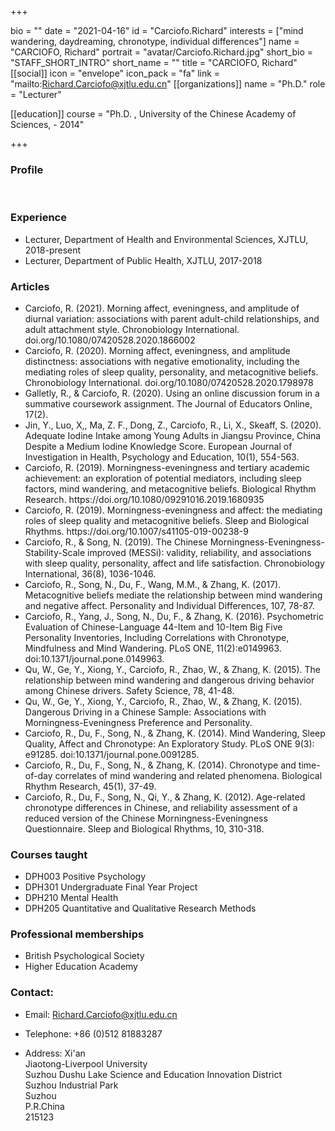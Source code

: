 +++

bio = ""
date = "2021-04-16"
id = "Carciofo.Richard"
interests = ["mind wandering, daydreaming, chronotype, individual differences"]
name = "CARCIOFO, Richard"
portrait = "avatar/Carciofo.Richard.jpg"
short_bio = "STAFF_SHORT_INTRO"
short_name = ""
title = "CARCIOFO, Richard"
[[social]]
    icon = "envelope"
    icon_pack = "fa"
    link = "mailto:Richard.Carciofo@xjtlu.edu.cn"
[[organizations]]
    name = "Ph.D."
    role = "Lecturer"

[[education]]
    course = "Ph.D. , University of the Chinese Academy of Sciences,  - 2014"

+++


<!-- Research Team Begins -->


<!-- Research Team Ends -->


<!-- Alumni Begins -->
<!-- Alumni Ends -->


<!-- Teaching Begins -->


<!-- Teaching Ends -->



<!-- XJTLU Profile Begins -->

### Profile

<br>

###  Experience

<ul> <li> Lecturer, Department of Health and Environmental Sciences, XJTLU, 2018-present </li><li> Lecturer, Department of Public Health, XJTLU, 2017-2018 </li> </ul>

###  Articles

<ul> <li> Carciofo, R. (2021). Morning affect, eveningness, and amplitude of diurnal variation: associations with parent adult-child relationships, and adult attachment style. Chronobiology International. doi.org/10.1080/07420528.2020.1866002  </li><li> Carciofo, R. (2020). Morning affect, eveningness, and amplitude distinctness: associations with negative emotionality, including the mediating roles of sleep quality, personality, and metacognitive beliefs. Chronobiology International. doi.org/10.1080/07420528.2020.1798978 </li><li> Galletly, R., & Carciofo, R. (2020). Using an online discussion forum in a summative coursework assignment. The Journal of Educators Online, 17(2). </li><li> Jin, Y., Luo, X,, Ma, Z. F., Dong, Z., Carciofo, R., Li, X., Skeaff, S. (2020). Adequate Iodine Intake among Young Adults in Jiangsu Province, China Despite a Medium Iodine Knowledge Score. European Journal of Investigation in Health, Psychology and Education, 10(1), 554-563.  </li><li> Carciofo, R. (2019). Morningness-eveningness and tertiary academic achievement: an exploration of potential mediators, including sleep factors, mind wandering, and metacognitive beliefs. Biological Rhythm Research. https://doi.org/10.1080/09291016.2019.1680935 </li><li> Carciofo, R. (2019). Morningness-eveningness and affect: the mediating roles of sleep quality and metacognitive beliefs. Sleep and Biological Rhythms. https://doi.org/10.1007/s41105-019-00238-9 </li><li> Carciofo, R., & Song, N. (2019). The Chinese Morningness-Eveningness-Stability-Scale improved (MESSi): validity, reliability, and associations with sleep quality, personality, affect and life satisfaction. Chronobiology International, 36(8), 1036-1046.  </li><li> Carciofo, R., Song, N., Du, F., Wang, M.M., & Zhang, K. (2017). Metacognitive beliefs mediate the relationship between mind wandering and negative affect. Personality and Individual Differences, 107, 78-87. </li><li> Carciofo, R., Yang, J., Song, N., Du, F., & Zhang, K. (2016). Psychometric Evaluation of Chinese-Language 44-Item and 10-Item Big Five Personality Inventories, Including Correlations with Chronotype, Mindfulness and Mind Wandering. PLoS ONE, 11(2):e0149963. doi:10.1371/journal.pone.0149963. </li><li> Qu, W., Ge, Y., Xiong, Y., Carciofo, R., Zhao, W., & Zhang, K. (2015). The relationship between mind wandering and dangerous driving behavior among Chinese drivers. Safety Science, 78, 41-48.  </li><li> Qu, W., Ge, Y., Xiong, Y., Carciofo, R., Zhao, W., & Zhang, K. (2015). Dangerous Driving in a Chinese Sample: Associations with Morningness-Eveningness Preference and Personality.  </li><li> Carciofo, R., Du, F., Song, N., & Zhang, K. (2014). Mind Wandering, Sleep Quality, Affect and Chronotype: An Exploratory Study. PLoS ONE 9(3): e91285. doi:10.1371/journal.pone.0091285. </li><li> Carciofo, R., Du, F., Song, N., & Zhang, K. (2014). Chronotype and time-of-day correlates of mind wandering and related phenomena. Biological Rhythm Research, 45(1), 37-49.  </li><li> Carciofo, R., Du, F., Song, N., Qi, Y., & Zhang, K. (2012). Age-related chronotype differences in Chinese, and reliability assessment of a reduced version of the Chinese Morningness-Eveningness Questionnaire. Sleep and Biological Rhythms, 10, 310-318. </li> </ul>

###  Courses taught

<ul> <li> DPH003 Positive Psychology </li><li> DPH301 Undergraduate Final Year Project  </li><li> DPH210 Mental Health  </li><li> DPH205 Quantitative and Qualitative Research Methods  </li> </ul>

###  Professional memberships

<ul> <li> British Psychological Society  </li><li> Higher Education Academy  </li> </ul>


### Contact:

 - Email: Richard.Carciofo@xjtlu.edu.cn

 - Telephone: +86 (0)512 81883287

 - Address: Xi'an<br>Jiaotong-Liverpool University <br> Suzhou Dushu Lake Science and Education Innovation District <br> Suzhou Industrial Park <br> Suzhou <br> P.R.China<br> 215123<br><br>


<!-- XJTLU Profile Ends -->

